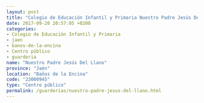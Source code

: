 ```yaml
---
layout: post
title: "Colegio de Educación Infantil y Primaria Nuestro Padre Jesús Del Llano"
date: 2017-09-20 20:57:05 +0200
categories:
- Colegio de Educación Infantil y Primaria
- jaen
- banos-de-la-encina
- Centro público
- guarderia
name: "Nuestro Padre Jesús Del Llano"
province: "Jaén"
location: "Baños de la Encina"
code: "23000945"
type: "Centro público"
permalink: /guarderias/nuestro-padre-jesus-del-llano.html
---
```

